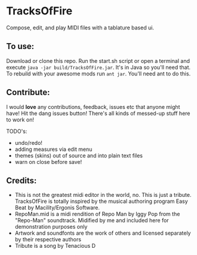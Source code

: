 # TracksOfFire

Compose, edit, and play MIDI files with a tablature based ui.

## To use:
Download or clone this repo. Run the start.sh script or open a terminal and execute `java -jar build/TracksOfFire.jar`. It's in Java so you'll need that.
To rebuild with your awesome mods run `ant jar`. You'll need ant to do this.

## Contribute:
I would **love** any contributions, feedback, issues etc that anyone might have! Hit the dang issues button! There's all kinds of messed-up stuff here to work on!

TODO's:
- undo/redo!
- adding measures via edit menu
- themes (skins) out of source and into plain text files
- warn on close before save!

## Credits:
- This is not the greatest midi editor in the world, no. This is just a tribute. TracksOfFire is totally inspired by the musical authoring program Easy Beat by Macility/Ergonis Software.
- RepoMan.mid is a midi rendition of Repo Man by Iggy Pop from the "Repo-Man" soundtrack. Midified by me and included here for demonstration purposes only
- Artwork and soundfonts are the work of others and licensed separately by their respective authors
- Tribute is a song by Tenacious D
